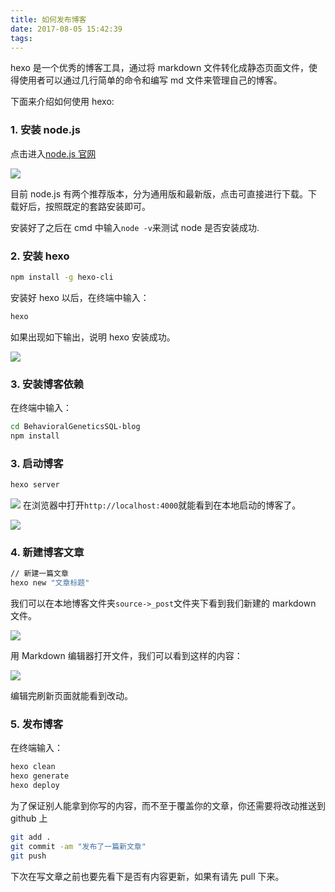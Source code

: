 ```yaml
---
title: 如何发布博客
date: 2017-08-05 15:42:39
tags:
---
```


hexo 是一个优秀的博客工具，通过将 markdown 文件转化成静态页面文件，使得使用者可以通过几行简单的命令和编写 md 文件来管理自己的博客。

下面来介绍如何使用 hexo:

### 1. **安装 node.js**

点击进入[node.js 官网](https://nodejs.org/en/)

![](https://file.lantingshucheng.com/blog/post001/post-1-01.png/default)

目前 node.js 有两个推荐版本，分为通用版和最新版，点击可直接进行下载。下载好后，按照既定的套路安装即可。

安装好了之后在 cmd 中输入`node -v`来测试 node 是否安装成功.

### 2. **安装 hexo**

```bash
npm install -g hexo-cli
```

安装好 hexo 以后，在终端中输入：

```bash
hexo
```

如果出现如下输出，说明 hexo 安装成功。

![](https://file.lantingshucheng.com/blog/post001/post-1-02.png/default)

### 3. **安装博客依赖**

在终端中输入：

```bash
cd BehavioralGeneticsSQL-blog
npm install
```

### 3. **启动博客**

```bash
hexo server
```

![](https://file.lantingshucheng.com/blog/post001/post-1-05.png/default)
在浏览器中打开`http://localhost:4000`就能看到在本地启动的博客了。

![](https://file.lantingshucheng.com/blog/post001/post-1-06.png/default)

### 4. **新建博客文章**

```bash
// 新建一篇文章
hexo new "文章标题"
```

我们可以在本地博客文件夹`source->_post`文件夹下看到我们新建的 markdown 文件。

![](https://file.lantingshucheng.com/blog/post001/post-1-03.png/default)

用 Markdown 编辑器打开文件，我们可以看到这样的内容：

![](https://file.lantingshucheng.com/blog/post001/post-1-04.png/default)

编辑完刷新页面就能看到改动。

### 5. **发布博客**

在终端输入：

```bash
hexo clean
hexo generate
hexo deploy
```

为了保证别人能拿到你写的内容，而不至于覆盖你的文章，你还需要将改动推送到 github 上

```bash
git add .
git commit -am "发布了一篇新文章"
git push
```

下次在写文章之前也要先看下是否有内容更新，如果有请先 pull 下来。
